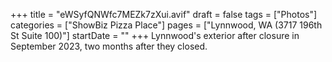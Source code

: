 +++
title = "eWSyfQNWfc7MEZk7zXui.avif"
draft = false
tags = ["Photos"]
categories = ["ShowBiz Pizza Place"]
pages = ["Lynnwood, WA (3717 196th St Suite 100)"]
startDate = ""
+++
Lynnwood's exterior after closure in September 2023, two months after they closed.
